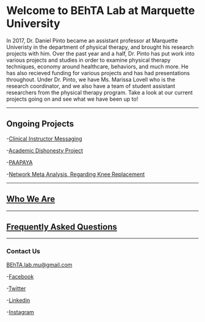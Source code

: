 # Welcome to BEhTA Lab at Marquette University

  In 2017, Dr. Daniel Pinto became an assistant professor at Marquette Univeristy in the department of physical therapy, and brought his research projects with him. Over the past year and a half, Dr. Pinto has put work into various projects and studies in order to examine physical therapy techniques, economy around healthcare, behaviors, and much more. He has also recieved funding for various projects and has had presentations throughout. 
  Under Dr. Pinto, we have Ms. Marissa Lovell who is the research coordinator, and we also have a team of student assistant researchers from the physical therapy program. 
   Take a look at our current projects going on and see what we have been up to!
   ________________________________________________________________________

## Ongoing Projects
-[Clinical Instructor Messaging](https://behta.github.io/Clinical-Instructor-Messaging/)

-[Academic Dishonesty Project](https://behta.github.io/Academic-Dishonesty-Project/)

-[PAAPAYA](https://behta.github.io/PAAPAYA/)

-[Network Meta Analysis, Regarding Knee Replacement](https://behta.github.io/Network-Meta-Analysis/)
________________________________________________________________________


## [Who We Are](https://behta.github.io/Who-we-are/)
________________________________________________________________________

## [Frequently Asked Questions](https://behta.github.io/FAQ/)
________________________________________________________________________


### Contact Us
BEhTA.lab.mu@gmail.com

-[Facebook](https://www.facebook.com/BEhTA.lab.mu/?view_public_for=333460707302009)

-[Twitter](https://twitter.com/BEhTA_Lab)

-[Linkedin](https://www.linkedin.com/in/behta-lab-957408180/)

-[Instagram](https://www.instagram.com/behta_lab/)
